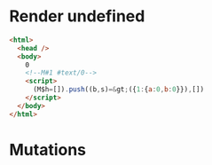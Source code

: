 # Render undefined
```html
<html>
  <head />
  <body>
    0
    <!--M#1 #text/0-->
    <script>
      (M$h=[]).push((b,s)=&gt;({1:{a:0,b:0}}),[])
    </script>
  </body>
</html>
```

# Mutations
```

```